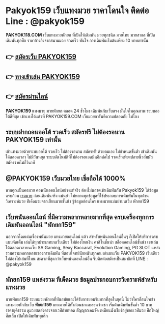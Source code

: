 # Pakyok159 เว็บแทงมวย ราคาโดนใจ ติดต่อ Line : @pakyok159

**PAKYOK118.COM** เว็บแทงมวยพักยก ที่เปิดให้เดิมพัน มวยทุกชนิด มวยไทย มวยสากล ที่เปิดเดิมพันทุกศึก ราคาอ้างอิงจากสนามมวย รวดเร็ว ทันใจ การเดิมพันเริ่มต้นเพียง 10 บาทเท่านั้น

## 👉 [สมัครเว็บ PAKYOK159](https://member.pakyok711.com/register?sellerId=atom)
## 👉 [ทางเข้าเล่น PAKYOK159](https://pakyok711.com/%E0%B8%9E%E0%B8%B1%E0%B8%81%E0%B8%A2%E0%B8%81)
## 👉 [สมัครผ่านไลน์](https://line.me/R/ti/p/%40PK711)

**PAKYOK159** แทงมวย มวยพักยก ตลอด 24 ชั่วโมง เดิมพันกับเว็บตรง มั่นใจในคุณภาพ ระบบออโต้ดีที่สุด เข้าแทงได้แล้วที่ PAKYOK159.COM เว็บมวยการันตีความปลอดภัย ไม่โกง

## ระบบฝากถอนออโต้ รวดเร็ว สมัครฟรี ไม่ต้องรอนาน **PAKYOK159** เท่านั้น
เข้าแทงมวยด้วยระบบออโต้ รวดเร็ว ไม่ต้องรอนาน สมัครฟรี ด้วยตนเอง ไม่กำหนดขั้นต่ำ เข้าเดิมพันได้ตลอดเวลา ไม่มีวันหยุด ระบบอัตโนมัติที่ไม่ต้องรอแอดมินอีกต่อไป รวดเร็วเพียงปลายนิ้วสัมผัส สมัครง่ายไม่กี่วินาที

## @PAKYOK159 เว็บมวยไทย เชื่อถือได้ 1000%
หากคุณเป็นคอมวย คอพนันออนไลน์อย่างแท้จริง ต้องไม่พลาดเข้าเดิมพันกับ Pakyok159 ได้ข้อมูลครบถ้วน [เรตมวย](https://pakyok711.com/%E0%B9%80%E0%B8%A3%E0%B8%95%E0%B8%A1%E0%B8%A7%E0%B8%A2) ก่อนเดิมพันจริง แม่นยำ ไม่พลาดทุกข้อมูลที่ใช้ประกอบการเดิมพันในทุกด้าน วิเคราะห์มวย ทีเด็ดมวยจากเซียนมวยชั้นนำ รู้ข้อมูลก่อนใคร แทงมวยแม่นยำบนเว็บ พักยก159

## เว็บพนันออนไลน์ ที่มีความหลากหลายมากที่สุด ครบเครื่องทุกการเดิมพันออนไลน์ "พักยก159"
นอกจากโดดเด่นเรื่องพนันมวย แทงมวยออนไลน์ แล้ว สำหรับพนันออนไลน์อื่นๆ ก็เปิดให้บริการครบแบบจัดเต็ม เล่นได้ทุกประเภทบนเว็บเดียว ไม่ต้องโยกเงิน คาสิโนชั้นนำ สล็อตออนไลน์ชั้นนำ เขาเล่นได้ตลอดเวลาบนเว็บ SA Gaming, Sexy Baccarat, Evolution Gaming, PG SLOT แหล่งรวมความหลากหลายของการเดิมพัน ที่ตอบโจทย์นักพนันทุกคน เล่นบนเว็บ PAKYOK159 เว็บเดียว ไม่ต้องไปเล่นที่ไหน สะดวกที่สุดกว่าเว็บพนันออนไลน์อื่น รีบติดต่อสมัครเป็นสมาชิกที่ LINE : @pakyok159

## พักยก159 แหล่งรวม ทีเด็ดมวย ข้อมูลประกอบการวิเคราะห์สำหรับแทงมวย
มวยพักยก159 ระบบมวยพักยกที่ทันสมัยและได้รับการยอมรับมากที่สุดในยุคนี้ ไม่ว่าใครก็สนใจเข้าแทงมวยพักกับเว็บ **พักยก159** แทงมวยได้ทั้งก่อนชกและระหว่างชก เริ่มต้นเดิมพันขั้นต่ำ 10 บาท ราคายุติธรรม ดูมวยสดส่งตรงจากเวทีถ่ายทอด สัญญาณคมชัด เหมือนนั่งเชียร์อยู่ขอบเวทีมวย ศึกใหญ่ ศึกเล็ก เปิดให้เดิมพันทุกศึก
